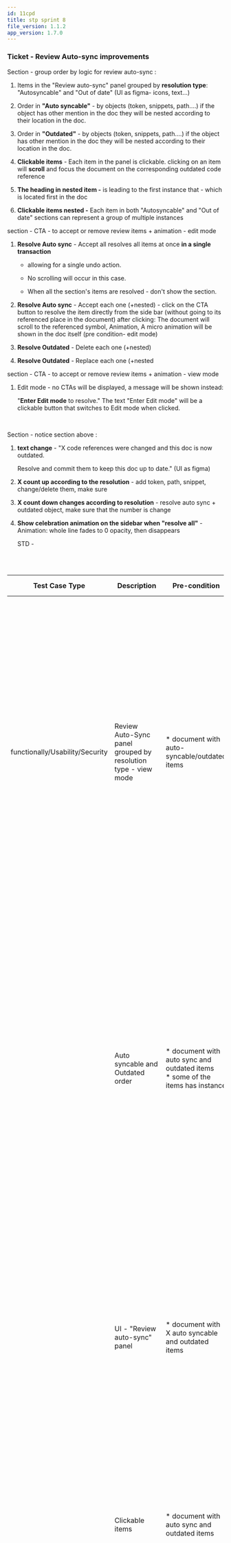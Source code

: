 ```yaml
---
id: 11cpd
title: stp sprint 8
file_version: 1.1.2
app_version: 1.7.0
---
```


### **Ticket - Review Auto-sync improvements**

Section - group order by logic for review auto-sync :

1.  Items in the "Review auto-sync" panel grouped by **resolution type**: "Autosyncable" and "Out of date" (UI as figma- icons, text...)

2.  Order in **"Auto syncable"** - by objects (token, snippets, path....) if the object has other mention in the doc they will be nested according to their location in the doc.

3.  Order in **"Outdated"** - by objects (token, snippets, path....) if the object has other mention in the doc they will be nested according to their location in the doc.

4.  **Clickable items** - Each item in the panel is clickable. clicking on an item will **scroll** and focus the document on the corresponding outdated code reference

5.  **The heading in nested item -** is leading to the first instance that - which is located first in the doc

6.  **Clickable items nested -** Each item in both "Autosyncable" and "Out of date" sections can represent a group of multiple instances

section - CTA - to accept or remove review items + animation - edit mode

1.  **Resolve Auto sync** - Accept all resolves all items at once **in a single transaction**

    *   allowing for a single undo action.

    *   No scrolling will occur in this case.

    *   When all the section's items are resolved - don't show the section.

2.  **Resolve Auto sync** - Accept each one (+nested) - click on the CTA button to resolve the item directly from the side bar (without going to its referenced place in the document) after clicking: The document will scroll to the referenced symbol, Animation, A micro animation will be shown in the doc itself (pre condition- edit mode)

3.  **Resolve Outdated** - Delete each one (+nested)

4.  **Resolve Outdated** - Replace each one (+nested

section - CTA - to accept or remove review items + animation - view mode

1.  Edit mode - no CTAs will be displayed, a message will be shown instead:

    "**Enter Edit mode** to resolve." The text "Enter Edit mode" will be a clickable button that switches to Edit mode when clicked.
<br/>

Section - notice section above :

1.  **text change** - "X code references were changed and this doc is now outdated.

    Resolve and commit them to keep this doc up to date." (UI as figma)

2.  **X count up according to the resolution** - add token, path, snippet, change/delete them, make sure

3.  **X count down changes according to resolution** - resolve auto sync + outdated object, make sure that the number is change

4.  **Show celebration animation on the sidebar when "resolve all"** - Animation: whole line fades to 0 opacity, then disappears

    STD -

<br/>

<br/>

|**Test Case Type**             |**Description**                                              |**Pre-condition**                                                                                                                                                               |**Test step**                                                                                                                                                                                                                                                                                                                                                                                                                                  |**Expected Result**                                                                                                                                                                                                                                                                                                                                                                                                                                                                          |**Status**|
|-------------------------------|-------------------------------------------------------------|--------------------------------------------------------------------------------------------------------------------------------------------------------------------------------|-----------------------------------------------------------------------------------------------------------------------------------------------------------------------------------------------------------------------------------------------------------------------------------------------------------------------------------------------------------------------------------------------------------------------------------------------|---------------------------------------------------------------------------------------------------------------------------------------------------------------------------------------------------------------------------------------------------------------------------------------------------------------------------------------------------------------------------------------------------------------------------------------------------------------------------------------------|----------|
|functionally/Usability/Security|Review Auto-Sync panel grouped by resolution type - view mode|*   document with auto-syncable/outdated items                                                                                                                                  |1.  open the doc - in view mode<br><br>2.  open the right side bar<br><br>3.  click on "Enter Edit mode"                                                                                                                                                                                                                                                                                                                                       |1.  Review Auto-Sync panel grouped by resolution type - Auto syncable section and Outdated section<br><br>2.  The auto-syncable and outdated items are grouped by resolution type in the review Auto-Sync panel<br><br>3.  No CTA's displayed next to the items<br><br>4.  there is a message: "Enter Edit mode to resolve."<br><br>5.  The text "Enter Edit mode" is clickable button that switches to Edit mode                                                                            |Pass/Fail |
|<br/>                          |Auto syncable and Outdated order                             |*   document with auto sync and outdated items<br>*   some of the items has instance                                                                                            |1.  open the doc - in a view mode<br><br>2.  open the right side bar                                                                                                                                                                                                                                                                                                                                                                           |1.  the review auto sync panel grouped by resolution type: "Autosyncable" and ""Out of date"<br><br>2.  the order in "Auto syncable" section is - by objects (token, snippets, path....) if the object has other mention in the doc they will be nested according to their location in the doc.<br><br>3.  the order in "Outdated" section is - by objects (token, snippets, path....) if the object has other mention in the doc they will be nested according to their location in the doc.|<br/>     |
|<br/>                          |UI - "Review auto-sync" panel                                |*   document with X auto syncable and outdated items                                                                                                                            |1.  open the document<br><br>2.  open the right side bar<br><br>3.  compare UI to Figma<br><br>4.  switch to edit mode<br><br>5.  compare UI to Figma                                                                                                                                                                                                                                                                                          |1.  the UI looks as Figma - in view mode _no CTA's_ notice section above - "Enter Edit mode to resolve."<br><br>2.  the UI looks as Figma - on view mode _there is CTA's_ notice section above - "X code references were changed and this doc is now outdated. Resolve and commit them to keep this doc up to date.""                                                                                                                                                                        |<br/>     |
|<br/>                          |Clickable items                                              |*   document with auto sync and outdated items                                                                                                                                  |1.  open the doc<br><br>2.  open the right side bar<br><br>3.  click on the items in the review auto sync panel<br><br>4.  switch to edit mode<br><br>5.  click on the items in the review auto sync panel                                                                                                                                                                                                                                     |1.  Each item in the panel is clickable in view mode and in edit mode.<br><br>2.  Clicking on an item will scroll and focus the document on the corresponding outdated code reference.                                                                                                                                                                                                                                                                                                       |<br/>     |
|<br/>                          |Clickable items - nested                                     |*   document with auto sync and outdated items - each item has multiple instances                                                                                               |1.  open the doc<br><br>2.  open the right side bar<br><br>3.  click on each item in both "Autosyncable" and "Out of date"sections that represent a group of multiple instances (the heading)<br><br>4.  click on every instance<br><br>5.  switch to edit mode<br><br>6.  click on each item in both "Autosyncable" and ""Out of date"" sections that represent a group of multiple instances (the heading)<br><br>7.  click on every instance|1.  clicking on the heading in nested item is leading (scroll and focus) to the first instance which is located first in the doc - in view and edit mode<br><br>2.  clicking on the the instances in nested item is leading (scroll and focus) to the instance in the doc - in view and edit mode                                                                                                                                                                                            |<br/>     |
|<br/>                          |CTA 's to accept or remove review items - edit mode          |*   document that has auto sync and outdated items<br><br>*   some of the item in both ""Autosyncable"" and ""Out of date"" sections can represent a group of multiple instances|1.  open the doc<br><br>2.  open the right side bar<br><br>3.  switch to edit mode<br><br>4.  compare UI to Figma                                                                                                                                                                                                                                                                                                                              |1.  Next to each item, there is a Call-To-Action (CTA) button (UI as Figma) to resolve the item directly from the sidebar without going to its referenced place in the document - the CTA's appears only in Edit mode                                                                                                                                                                                                                                                                        |<br/>     |
|<br/>                          |CTA - Autosyncable accept item                               |*   document with auto syncable items (tokens, snippets, path)                                                                                                                  |1.  open the doc<br><br>2.  open the right side bar<br><br>3.  switch to edit mode<br><br>4.  at the preview auto sync section - click on the V icon to accept(the item is from the auto syncable group)                                                                                                                                                                                                                                       |1.  The document will scroll to the referenced symbol<br><br>2.  Animation: the whole line fades to 0 opacity, then disappears<br><br>3.  A micro animation will be shown in the doc itself (According to the item)                                                                                                                                                                                                                                                                          |<br/>     |
|<br/>                          |CTA - Outdated remove item                                   |*   document with outdated items (tokens, snippets, path, doc)                                                                                                                  |1.  open the doc<br><br>2.  open the right side bar<br><br>3.  switch to edit mode<br><br>4.  at the preview auto sync in outdated section - click on the remove icons                                                                                                                                                                                                                                                                         |1.  The document will scroll to the referenced symbol<br><br>2.  Animation: the whole line fades to 0 opacity, then disappears<br><br>3.  A micro animation will be shown in the doc itself (According to the item)                                                                                                                                                                                                                                                                          |<br/>     |
|<br/>                          |Resolve Auto sync - Accept all                               |*   document with auto syncable items (tokens, snippets, path)<br><br>*   some item in both ""Autosyncable"" section represent a group of multiple instances                    |1.  open doc on edit mode<br><br>2.  open right side bar<br><br>3.  click accept all on review auto syncable<br><br>4.  Undo (c+z)                                                                                                                                                                                                                                                                                                             |1.  Accept all resolves all items at once in a single transaction<br><br>2.  No scrolling will occur in this case<br><br>3.  When all the section's items are resolved - Auto syncable section doesn't appear<br><br>4.  undo to accept all action return all auto syncable items to the doc and to the preview auto syncable section                                                                                                                                                        |<br/>     |
|<br/>                          |Resolve all items                                            |*   document with auto syncable and outdated items                                                                                                                              |1.  open the doc in edit mode<br><br>2.  open the right side bar<br><br>3.  accept all auto syncable items<br><br>4.  remove all outdated items                                                                                                                                                                                                                                                                                                |1.  after accept all auto syncable items - the auto-syncable section does not appear<br><br>2.  after remove all outdated items - the Outdated section does not appear<br><br>3.  review Auto-sync section is empty<br><br>4.  celebration animation on the sidebar ""resolve all"" - Animation: whole line fades to 0 opacity, then disappears                                                                                                                                              |<br/>     |

<br/>

This file was generated by Swimm. [Click here to view it in the app](https://swimm-web-app.web.app/repos/Z2l0aHViJTNBJTNBTm9hUmVwbyUzQSUzQU5vYW96ZXI=/docs/11cpd).
